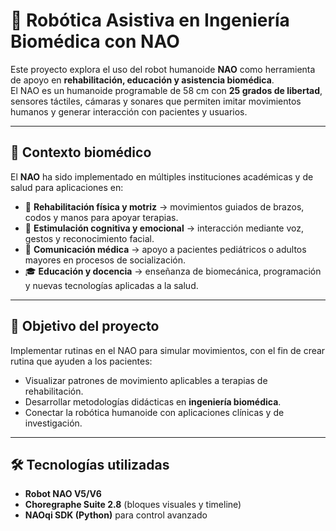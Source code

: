 # 🤖 Robótica Asistiva en Ingeniería Biomédica con NAO

Este proyecto explora el uso del robot humanoide **NAO** como herramienta de apoyo en **rehabilitación, educación y asistencia biomédica**.  
El NAO es un humanoide programable de 58 cm con **25 grados de libertad**, sensores táctiles, cámaras y sonares que permiten imitar movimientos humanos y generar interacción con pacientes y usuarios.

---

## 🧩 Contexto biomédico
El **NAO** ha sido implementado en múltiples instituciones académicas y de salud para aplicaciones en:

- 🦾 **Rehabilitación física y motriz** → movimientos guiados de brazos, codos y manos para apoyar terapias.  
- 🧠 **Estimulación cognitiva y emocional** → interacción mediante voz, gestos y reconocimiento facial.  
- 🏥 **Comunicación médica** → apoyo a pacientes pediátricos o adultos mayores en procesos de socialización.  
- 🎓 **Educación y docencia** → enseñanza de biomecánica, programación y nuevas tecnologías aplicadas a la salud.  

---

## 🎯 Objetivo del proyecto
Implementar rutinas en el NAO para simular movimientos, con el fin de crear rutina que ayuden a los pacientes:

- Visualizar patrones de movimiento aplicables a terapias de rehabilitación.  
- Desarrollar metodologías didácticas en **ingeniería biomédica**.  
- Conectar la robótica humanoide con aplicaciones clínicas y de investigación.  

---

## 🛠️ Tecnologías utilizadas
- **Robot NAO V5/V6**  
- **Choregraphe Suite 2.8** (bloques visuales y timeline)  
- **NAOqi SDK (Python)** para control avanzado  
